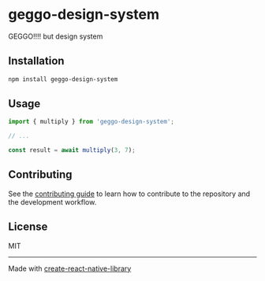 # geggo-design-system

GEGGO!!!! but design system

## Installation

```sh
npm install geggo-design-system
```

## Usage

```js
import { multiply } from 'geggo-design-system';

// ...

const result = await multiply(3, 7);
```

## Contributing

See the [contributing guide](CONTRIBUTING.md) to learn how to contribute to the repository and the development workflow.

## License

MIT

---

Made with [create-react-native-library](https://github.com/callstack/react-native-builder-bob)
